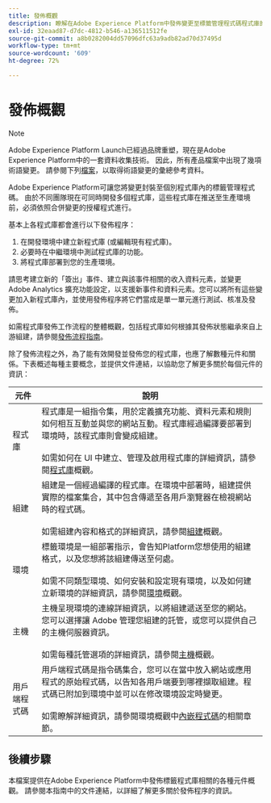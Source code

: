 ```yaml
---
title: 發佈概觀
description: 瞭解在Adobe Experience Platform中發佈變更至標籤管理程式碼程式庫的程式。
exl-id: 32eaad87-d7dc-4812-b546-a136511512fe
source-git-commit: a8b0282004dd57096dfc63a9adb82ad70d37495d
workflow-type: tm+mt
source-wordcount: '609'
ht-degree: 72%

---
```


# 發佈概觀

>[!NOTE]
>
>Adobe Experience Platform Launch已經過品牌重塑，現在是Adobe Experience Platform中的一套資料收集技術。 因此，所有產品檔案中出現了幾項術語變更。 請參閱下列[檔案](../../term-updates.md)，以取得術語變更的彙總參考資料。

Adobe Experience Platform可讓您將變更封裝至個別程式庫內的標籤管理程式碼。 由於不同團隊現在可同時開發多個程式庫，這些程式庫在推送至生產環境前，必須依照合併變更的授權程式進行。

基本上各程式庫都會進行以下發佈程序：

1. 在開發環境中建立新程式庫 (或編輯現有程式庫)。
1. 必要時在中繼環境中測試程式庫的功能。
1. 將程式庫部署到您的生產環境。

請思考建立新的「簽出」事件、建立與該事件相關的收入資料元素，並變更 Adobe Analytics 擴充功能設定，以支援新事件和資料元素。您可以將所有這些變更加入新程式庫內，並使用發佈程序將它們當成是單一單元進行測試、核准及發佈。

如需程式庫發佈工作流程的整體概觀，包括程式庫如何根據其發佈狀態繼承來自上游組建，請參閱[發佈流程指南](./publishing-flow.md)。

除了發佈流程之外，為了能有效開發並發佈您的程式庫，也應了解數種元件和關係。下表概述每種主要概念，並提供文件連結，以協助您了解更多關於每個元件的資訊：

| 元件 | 說明 |
| --- | --- |
| 程式庫 | 程式庫是一組指令集，用於定義擴充功能、資料元素和規則如何相互互動並與您的網站互動。程式庫經過編譯要部署到環境時，該程式庫則會變成組建。<br><br>如需如何在 UI 中建立、管理及啟用程式庫的詳細資訊，請參閱[程式庫](./libraries.md)概觀。 |
| 組建 | 組建是一個經過編譯的程式庫。在環境中部署時，組建提供實際的檔案集合，其中包含傳遞至各用戶瀏覽器在檢視網站時的程式碼。<br><br>如需組建內容和格式的詳細資訊，請參閱[組建](./builds.md)概觀。 |
| 環境 | 標籤環境是一組部署指示，會告知Platform您想使用的組建格式，以及您想將該組建傳送至何處。<br><br>如需不同類型環境、如何安裝和設定現有環境，以及如何建立新環境的詳細資訊，請參閱[環境](./environments.md)概觀。 |
| 主機 | 主機呈現環境的連線詳細資訊，以將組建遞送至您的網站。您可以選擇讓 Adobe 管理您組建的託管，或您可以提供自己的主機伺服器資訊。<br><br>如需每種託管選項的詳細資訊，請參閱[主機](./hosts/hosts-overview.md)概觀。 |
| 用戶端程式碼 | 用戶端程式碼是指令碼集合，您可以在當中放入網站或應用程式的原始程式碼，以告知各用戶端要到哪裡擷取組建。程式碼已附加到環境中並可以在修改環境設定時變更。<br><br>如需瞭解詳細資訊，請參閱環境概觀中[內嵌程式碼](./environments.md#embed-code)的相關章節。 |

## 後續步驟

本檔案提供在Adobe Experience Platform中發佈標籤程式庫相關的各種元件概觀。 請參閱本指南中的文件連結，以詳細了解更多關於發佈程序的資訊。
